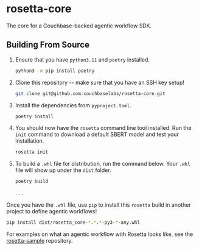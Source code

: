 # rosetta-core

The core for a Couchbase-backed agentic workflow SDK.

## Building From Source

1. Ensure that you have `python3.11` and `poetry` installed.
   ```bash
   python3 -m pip install poetry
   ```
2. Clone this repository -- make sure that you have an SSH key setup!
   ```bash
   git clone git@github.com:couchbaselabs/rosetta-core.git
   ```
3. Install the dependencies from `pyproject.toml`.
   ```bash
   poetry install 
   ```
4. You should now have the `rosetta` command line tool installed.
   Run the `init` command to download a default SBERT model and test your installation.
   ```bash
   rosetta init
   ```
5. To build a `.whl` file for distribution, run the command below.
   Your `.whl` file will show up under the `dist` folder.
   ```bash
   poetry build
   ```

   .
   .
   .

Once you have the `.whl` file, use `pip` to install this `rosetta` build in another project to define agentic workflows!
```bash
pip install dist/rosetta_core-*.*.*-py3-*-any.whl
```
For examples on what an agentic workflow with Rosetta looks like, see
the [rosetta-sample](https://github.com/couchbaselabs/rosetta-sample) repository.
